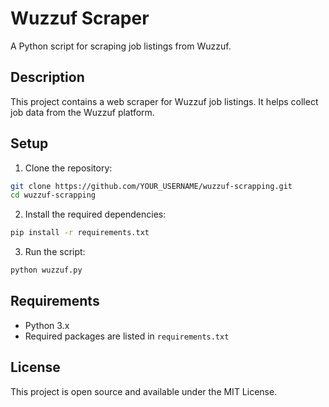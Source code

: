# Wuzzuf Scraper

A Python script for scraping job listings from Wuzzuf.

## Description

This project contains a web scraper for Wuzzuf job listings. It helps collect job data from the Wuzzuf platform.

## Setup

1. Clone the repository:
```bash
git clone https://github.com/YOUR_USERNAME/wuzzuf-scrapping.git
cd wuzzuf-scrapping
```

2. Install the required dependencies:
```bash
pip install -r requirements.txt
```

3. Run the script:
```bash
python wuzzuf.py
```

## Requirements

- Python 3.x
- Required packages are listed in `requirements.txt`

## License

This project is open source and available under the MIT License. 